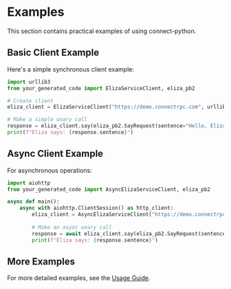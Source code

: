 # Examples

This section contains practical examples of using connect-python.

## Basic Client Example

Here's a simple synchronous client example:

```python
import urllib3
from your_generated_code import ElizaServiceClient, eliza_pb2

# Create client
eliza_client = ElizaServiceClient("https://demo.connectrpc.com", urllib3.PoolManager())

# Make a simple unary call
response = eliza_client.say(eliza_pb2.SayRequest(sentence="Hello, Eliza!"))
print(f"Eliza says: {response.sentence}")
```

## Async Client Example

For asynchronous operations:

```python
import aiohttp
from your_generated_code import AsyncElizaServiceClient, eliza_pb2

async def main():
    async with aiohttp.ClientSession() as http_client:
        eliza_client = AsyncElizaServiceClient("https://demo.connectrpc.com", http_client)
        
        # Make an async unary call
        response = await eliza_client.say(eliza_pb2.SayRequest(sentence="Hello, Eliza!"))
        print(f"Eliza says: {response.sentence}")
```

## More Examples

For more detailed examples, see the [Usage Guide](../usage.md).